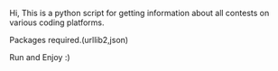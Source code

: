 Hi, This is a python script for getting information about all contests on various coding platforms.

Packages required.(urllib2,json)

Run and Enjoy :)
